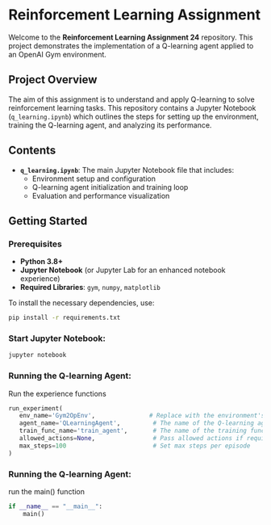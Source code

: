 # Reinforcement Learning Assignment

Welcome to the **Reinforcement Learning Assignment 24** repository. This project demonstrates the implementation of a Q-learning agent applied to an OpenAI Gym environment.

## Project Overview

The aim of this assignment is to understand and apply Q-learning to solve reinforcement learning tasks. This repository contains a Jupyter Notebook (`q_learning.ipynb`) which outlines the steps for setting up the environment, training the Q-learning agent, and analyzing its performance.

## Contents

- **`q_learning.ipynb`**: The main Jupyter Notebook file that includes:
  - Environment setup and configuration
  - Q-learning agent initialization and training loop
  - Evaluation and performance visualization

## Getting Started

### Prerequisites

- **Python 3.8+**
- **Jupyter Notebook** (or Jupyter Lab for an enhanced notebook experience)
- **Required Libraries**: `gym`, `numpy`, `matplotlib`

To install the necessary dependencies, use:

```bash
pip install -r requirements.txt
```

### Start Jupyter Notebook:

 ```bash
 jupyter notebook
```

### Running the Q-learning Agent:
Run the experience functions
 ```python
 run_experiment(
    env_name='Gym2OpEnv',               # Replace with the environment's class name as a string
    agent_name='QLearningAgent',         # The name of the Q-learning agent class
    train_func_name='train_agent',       # The name of the training function for the Q-learning agent
    allowed_actions=None,                # Pass allowed actions if required, else None
    max_steps=100                        # Set max steps per episode
)
```

### Running the Q-learning Agent:
run the main() function
```python
if __name__ == "__main__":
    main()
```


